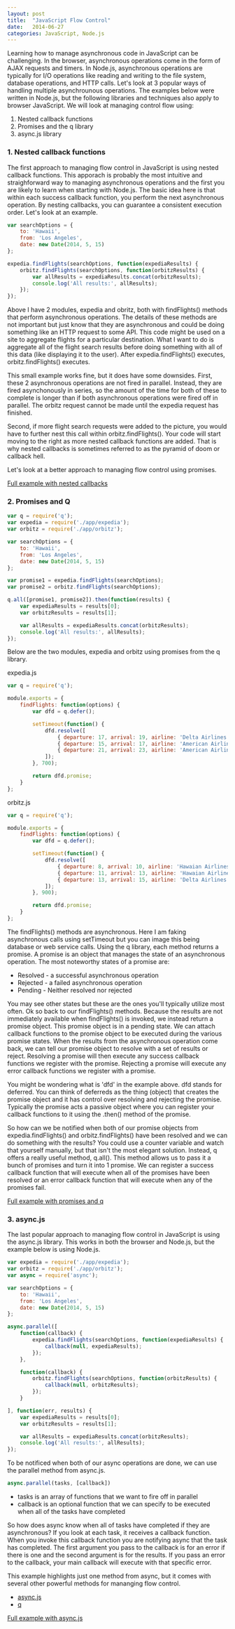 ```yaml
---
layout: post
title:  "JavaScript Flow Control"
date:   2014-06-27
categories: JavaScript, Node.js
---
```


Learning how to manage asynchronous code in JavaScript can be challenging. In the browser, asynchronous operations come in the form of AJAX requests and timers. In Node.js, asynchronous operations are typically for I/O operations like reading and writing to the file system, database operations, and HTTP calls. Let's look at 3 popular ways of handling multiple asynchrounous operations. The examples below were written in Node.js, but the following libraries and techniques also apply to browser JavaScript. We will look at managing control flow using:

1. Nested callback functions
2. Promises and the q library
3. async.js library

### 1. Nested callback functions

The first approach to managing flow control in JavaScript is using nested callback functions. This apporach is probably the most intuitive and straighforward way to managing asynchronous operations and the first you are likely to learn when starting with Node.js. The basic idea here is that within each success callback function, you perform the next asynchronous operation. By nesting callbacks, you can guarantee a consistent execution order. Let's look at an example. 

```js
var searchOptions = {
	to: 'Hawaii',
	from: 'Los Angeles',
	date: new Date(2014, 5, 15)
};

expedia.findFlights(searchOptions, function(expediaResults) {
	orbitz.findFlights(searchOptions, function(orbitzResults) {
		var allResults = expediaResults.concat(orbitzResults);
		console.log('All results:', allResults);
	});
});
```

Above I have 2 modules, expedia and obritz, both with findFlights() methods that perform asynchronous operations. The details of these methods are not important but just know that they are asynchronous and could be doing something like an HTTP request to some API. This code might be used on a site to aggregate flights for a particular destination. What I want to do is aggregate all of the flight search results before doing something with all of this data (like displaying it to the user). After expedia.findFlights() executes, orbitz.findFlights() executes.

This small example works fine, but it does have some downsides. First, these 2 asynchronous operations are not fired in parallel. Instead, they are fired asynchonously in series, so the amount of the time for both of these to complete is longer than if both asynchronous operations were fired off in parallel. The orbitz request cannot be made until the expedia request has finished. 

Second, if more flight search requests were added to the picture, you would have to further nest this call within orbitz.findFlights(). Your code will start moving to the right as more nested callback functions are added. That is why nested callbacks is sometimes referred to as the pyramid of doom or callback hell.

Let's look at a better approach to managing flow control using promises.

[Full example with nested callbacks](https://github.com/ITP-Webdev/flow-control-exercises/tree/solution-callbacks)

### 2. Promises and Q

```js
var q = require('q');
var expedia = require('./app/expedia');
var orbitz = require('./app/orbitz');

var searchOptions = {
	to: 'Hawaii',
	from: 'Los Angeles',
	date: new Date(2014, 5, 15)
};

var promise1 = expedia.findFlights(searchOptions);
var promise2 = orbitz.findFlights(searchOptions);

q.all([promise1, promise2]).then(function(results) {
	var expediaResults = results[0];
	var orbitzResults = results[1];

	var allResults = expediaResults.concat(orbitzResults);
	console.log('All results:', allResults);
});
```

Below are the two modules, expedia and orbitz using promises from the q library.

expedia.js

```js
var q = require('q');

module.exports = {
	findFlights: function(options) {
		var dfd = q.defer();

		setTimeout(function() {
			dfd.resolve([
				{ departure: 17, arrival: 19, airline: 'Delta Airlines', price: 500 },
				{ departure: 15, arrival: 17, airline: 'American Airlines', price: 490 },
				{ departure: 21, arrival: 23, airline: 'American Airlines', price: 505 }
			]);
		}, 700);

		return dfd.promise;
	}
};
```

orbitz.js

```js
var q = require('q');

module.exports = {
	findFlights: function(options) {
		var dfd = q.defer();

		setTimeout(function() {
			dfd.resolve([
				{ departure: 8, arrival: 10, airline: 'Hawaian Airlines', price: 520 },
				{ departure: 11, arrival: 13, airline: 'Hawaian Airlines', price: 480 },
				{ departure: 13, arrival: 15, airline: 'Delta Airlines', price: 500 }
			]);
		}, 900);

		return dfd.promise;
	}
};
```

The findFlights() methods are asynchronous. Here I am faking asynchronous calls using setTimeout but you can image this being database or web service calls. Using the q library, each method returns a promise. A promise is an object that manages the state of an asynchronous operation. The most noteworthy states of a promise are:

* Resolved - a successful asynchronous operation
* Rejected - a failed asynchronous operation
* Pending - Neither resolved nor rejected

You may see other states but these are the ones you'll typically utilize most often. Ok so back to our findFlights() methods. Because the results are not immediately available when findFlights() is invoked, we instead return a promise object. This promise object is in a pending state. We can attach callback functions to the promise object to be executed during the various promise states. When the results from the asynchronous operation come back, we can tell our promise object to resolve with a set of results or reject. Resolving a promise will then execute any success callback functions we register with the promise. Rejecting a promise will execute any error callback functions we register with a promise.

You might be wondering what is 'dfd' in the example above. dfd stands for deferred. You can think of deferreds as the thing (object) that creates the promise object and it has control over resolving and rejecting the promise. Typically the promise acts a passive object where you can register your callback functions to it using the .then() method of the promise.

So how can we be notified when both of our promise objects from expedia.findFlights() and orbitz.findFlights() have been resolved and we can do something with the results? You could use a counter variable and watch that yourself manually, but that isn't the most elegant solution. Instead, q offers a really useful method, q.all(). This method allows us to pass it a bunch of promises and turn it into 1 promise. We can register a success callback function that will execute when all of the promises have been resolved or an error callback function that will execute when any of the promises fail.

[Full example with promises and q](https://github.com/ITP-Webdev/flow-control-exercises/tree/solution-promises)

### 3. async.js

The last popular approach to managing flow control in JavaScript is using the async.js library. This works in both the browser and Node.js, but the example below is using Node.js.

```js
var expedia = require('./app/expedia');
var orbitz = require('./app/orbitz');
var async = require('async');

var searchOptions = {
	to: 'Hawaii',
	from: 'Los Angeles',
	date: new Date(2014, 5, 15)
};

async.parallel([
	function(callback) {
		expedia.findFlights(searchOptions, function(expediaResults) {
			callback(null, expediaResults);
		});
	},

	function(callback) {
		orbitz.findFlights(searchOptions, function(orbitzResults) {
			callback(null, orbitzResults);
		});
	}

], function(err, results) {
	var expediaResults = results[0];
	var orbitzResults = results[1];

	var allResults = expediaResults.concat(orbitzResults);
	console.log('All results:', allResults);
});
```

To be notificed when both of our async operations are done, we can use the parallel method from async.js.

```js
async.parallel(tasks, [callback])
```

* tasks is an array of functions that we want to fire off in parallel
* callback is an optional function that we can specify to be executed when all of the tasks have completed

So how does async know when all of tasks have completed if they are asynchronous? If you look at each task, it receives a callback function. When you invoke this callback function you are notifying async that the task has completed. The first argument you pass to the callback is for an error if there is one and the second argument is for the results. If you pass an error to the callback, your main callback will execute with that specific error.

This example highlights just one method from async, but it comes with several other powerful methods for mananging flow control.

* [async.js](https://www.npmjs.org/package/async)
* [q](https://www.npmjs.org/package/q)

[Full example with async.js](https://github.com/ITP-Webdev/flow-control-exercises/tree/solution-async)
